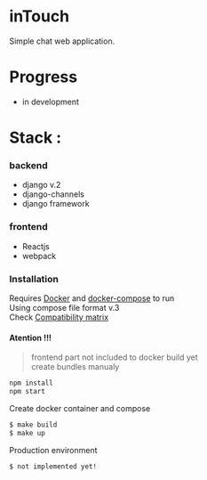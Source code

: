 # inTouch
Simple chat web application.

# Progress
   - in development
# Stack :

### backend

  - django v.2
  - django-channels
  - django framework
### frontend
  -  Reactjs
  -  webpack

### Installation

Requires [Docker](https://www.docker.com/) and [docker-compose](https://docs.docker.com/compose/) to run  
Using compose file format v.3  
Check [Compatibility matrix](https://docs.docker.com/compose/compose-file/compose-versioning/#compatibility-matrix)  



#### Atention !!!
> frontend part not included to docker build yet  
> create bundles manualy

```sh
npm install
npm start
```

Create docker container and compose

```sh
$ make build
$ make up
```

Production environment

```sh
$ not implemented yet!
```
